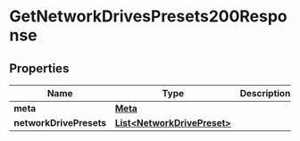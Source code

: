 

# GetNetworkDrivesPresets200Response


## Properties

| Name | Type | Description | Notes |
|------------ | ------------- | ------------- | -------------|
|**meta** | [**Meta**](Meta.md) |  |  |
|**networkDrivePresets** | [**List&lt;NetworkDrivePreset&gt;**](NetworkDrivePreset.md) |  |  |



